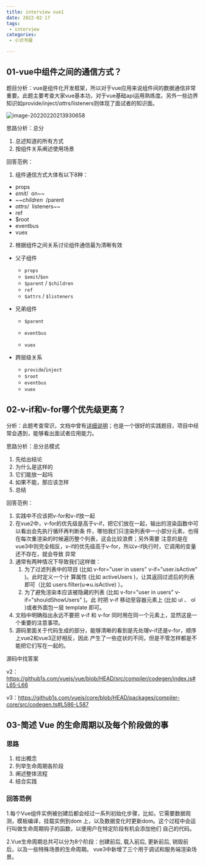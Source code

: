 ```yaml
---
title: interview vue1
date: 2022-02-17
tags:
 - interview
categories:
 - 小识书屋

---
```


## 01-vue中组件之间的通信方式？

题目分析：vue是组件化开发框架，所以对于vue应用来说组件间的数据通信非常重要。此题主要考查大家vue基本功，对于vue基础api运用熟练度。另外一些边界知识如provide/inject/$attrs/$listeners则体现了面试者的知识面。

![image-20220220213930658](D:\learn\vuepress-blog\vuepress-blog\assies\images\image-20220220213930658.png)

思路分析：总分

1. 总述知道的所有方式
2. 按组件关系阐述使用场景


回答范例：

1. 组件通信方式大体有以下8种：

- props
- $emit/~~$on~~
- ~~$children~~/$parent
- $attrs/~~$listeners~~
- ref
- $root
- eventbus
- vuex



2. 根据组件之间关系讨论组件通信最为清晰有效

- 父子组件

  - `props`
  - `$emit`/`$on`
  - `$parent` / `$children`
  - `ref` 
  - `$attrs` / `$listeners`
- 兄弟组件

  - `$parent`
  - `eventbus`

  - `vuex`

- 跨层级关系

  - `provide`/`inject`
  - `$root`
  - `eventbus`
  - `vuex`





## 02-v-if和v-for哪个优先级更高？

分析：此题考查常识，文档中曾有[详细说明](https://cn.vuejs.org/v2/style-guide/#%E9%81%BF%E5%85%8D-v-if-%E5%92%8C-v-for-%E7%94%A8%E5%9C%A8%E4%B8%80%E8%B5%B7%E5%BF%85%E8%A6%81)；也是一个很好的实践题目，项目中经常会遇到，能够看出面试者应用能力。


思路分析：总分总模式

1. 先给出结论
2. 为什么是这样的
3. 它们能放一起吗
4. 如果不能，那应该怎样
5. 总结


回答范例：

1. 实践中不应该把v-for和v-if放⼀起 
2. 在vue2中，v-for的优先级是⾼于v-if，把它们放在⼀起，输出的渲染函数中可以看出会先执⾏循环再判断条 件，哪怕我们只渲染列表中⼀⼩部分元素，也得在每次重渲染的时候遍历整个列表，这会⽐较浪费；另外需要 注意的是在vue3中则完全相反，v-if的优先级⾼于v-for，所以v-if执⾏时，它调⽤的变量还不存在，就会导致 异常 
3. 通常有两种情况下导致我们这样做： 
   1. 为了过滤列表中的项⽬ (⽐如 v-for="user in users" v-if="user.isActive" )。此时定义⼀个计 算属性 (⽐如 activeUsers )，让其返回过滤后的列表即可（⽐如 users.filter(u=>u.isActive) ）。 
   2. 为了避免渲染本应该被隐藏的列表 (⽐如 v-for="user in users" v-if="shouldShowUsers" )。此 时把 v-if 移动⾄容器元素上 (⽐如 ul 、 ol )或者外⾯包⼀层 template 即可。 
4. ⽂档中明确指出永远不要把 v-if 和 v-for 同时⽤在同⼀个元素上，显然这是⼀个重要的注意事项。 
5. 源码⾥⾯关于代码⽣成的部分，能够清晰的看到是先处理v-if还是v-for，顺序上vue2和vue3正好相反，因此 产⽣了⼀些症状的不同，但是不管怎样都是不能把它们写在⼀起的。

源码中找答案 

v2：https://github1s.com/vuejs/vue/blob/HEAD/src/compiler/codegen/index.js#L65-L66 

v3：https://github1s.com/vuejs/core/blob/HEAD/packages/compiler-core/src/codegen.ts#L586-L587



## 03-简述 Vue 的⽣命周期以及每个阶段做的事

### 思路

1. 给出概念
2. 列举⽣命周期各阶段
3. 阐述整体流程
4. 结合实践

### 回答范例

1.每个Vue组件实例被创建后都会经过⼀系列初始化步骤，⽐如，它需要数据观测，模板编译，挂载实例到dom
上，以及数据变化时更新dom。这个过程中会运⾏叫做⽣命周期钩⼦的函数，以便⽤户在特定阶段有机会添加他们
⾃⼰的代码。

2.Vue⽣命周期总共可以分为8个阶段：创建前后, 载⼊前后, 更新前后, 销毁前后，以及⼀些特殊场景的⽣命周期。
vue3中新增了三个⽤于调试和服务端渲染场景。


